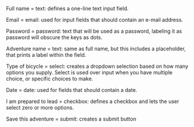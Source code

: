 Full name = text: defines a one-line text input field. 

Email = email: used for input fields that should contain an e-mail address. 

Password = password: text that will be used as a password, labeling it as password will obscure the keys as dots. 

Adventure name = text: same as full name, but this includes a placeholder, that prints a label within the field. 

Type of bicycle = select: creates a dropdown selection based on how many options you supply. Select is used over input when you have multiple choice, or specific choices to make. 

Date = date: used for fields that should contain a date. 

I am prepared to lead = checkbox: defines a checkbox and lets the user select zero or more options. 

Save this adventure = submit: creates a submit button